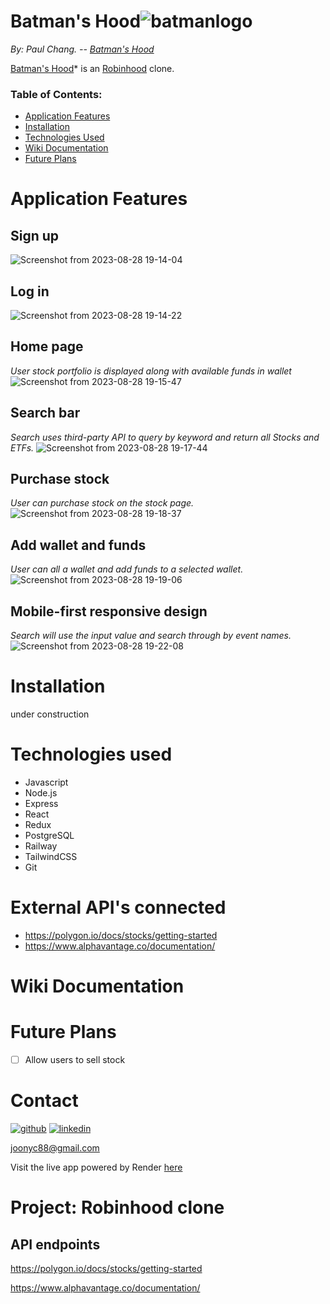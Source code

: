 # Batman's Hood![batmanlogo](https://github.com/88joonyc/polygon-ticker-app/assets/79543569/effd806b-4417-4cd4-a0f6-322ecfa98d68)

*By: Paul Chang. --  [Batman's Hood](https://ticker-app-production.up.railway.app/ "Named link title")*

[Batman's Hood](https://ticker-app-production.up.railway.app/ "Named link title")* is an [Robinhood](https://robinhood.com/ "Named link title") clone. 

### Table of Contents:
 - [Application Features](#application-features)
 - [Installation](#installation)
 - [Technologies Used](#technologies-used)
 - [Wiki Documentation](#wiki-documentation)
 - [Future Plans](#future-plans)
<!--  - [Conclusion](#conclusion) -->
 <!--  - Frontend Overview
 - Backend Overview -->


# Application Features 

## Sign up 
![Screenshot from 2023-08-28 19-14-04](https://github.com/88joonyc/polygon-ticker-app/assets/79543569/0fd6b7f3-342f-4205-a0aa-0065663c23f9)

## Log in
![Screenshot from 2023-08-28 19-14-22](https://github.com/88joonyc/polygon-ticker-app/assets/79543569/28d25fc5-2de0-49f0-ac93-5abfe17251cc)

## Home page
*User stock portfolio is displayed along with available funds in wallet*
![Screenshot from 2023-08-28 19-15-47](https://github.com/88joonyc/polygon-ticker-app/assets/79543569/7c7732f4-73e8-4650-a000-a2938c921a72)

## Search bar
*Search uses third-party API to query by keyword and return all Stocks and ETFs.*
![Screenshot from 2023-08-28 19-17-44](https://github.com/88joonyc/polygon-ticker-app/assets/79543569/2356b1a1-2ac5-4f98-9bba-f04f48cc78b3)

## Purchase stock
*User can purchase stock on the stock page.*
![Screenshot from 2023-08-28 19-18-37](https://github.com/88joonyc/polygon-ticker-app/assets/79543569/bab1e4b3-b0e5-4555-8966-67587967c306)

## Add wallet and funds
*User can all a wallet and add funds to a selected wallet.*
![Screenshot from 2023-08-28 19-19-06](https://github.com/88joonyc/polygon-ticker-app/assets/79543569/28b97c7d-eebb-48c1-9f1c-228bddae3039)

## Mobile-first responsive design
*Search will use the input value and search through by event names.*
![Screenshot from 2023-08-28 19-22-08](https://github.com/88joonyc/polygon-ticker-app/assets/79543569/ef645df1-7934-47c8-a525-b0adc2502967)


# Installation

under construction



# Technologies used
- Javascript
- Node.js
- Express
- React
- Redux
- PostgreSQL
- Railway
- TailwindCSS
- Git

# External API's connected
- https://polygon.io/docs/stocks/getting-started
- https://www.alphavantage.co/documentation/


# Wiki Documentation
<!--  - ### [Home](https://github.com/88joonyc/Adventure_time/wiki "Named link title") -->
<!--  - ### [Feature List](https://github.com/88joonyc/Adventure_time/wiki/MVP-Feature-List "Named link title") -->
<!--  - ### [API Docs](https://github.com/88joonyc/Adventure_time/wiki/API-Documentation "Named link title") -->
<!--  - ### [Database Schema](https://github.com/88joonyc/Adventure_time/wiki/Database-Schema "Named link title") -->
<!--  - ### [User stories](https://github.com/88joonyc/Adventure_time/wiki/User-Stories "Named link title") -->
<!-- # Frontend Overview 

# Backend Overview -->

# Future Plans
 - [ ] Allow users to sell stock

<!-- # Conclusion -->


# Contact
[![github](https://img.shields.io/badge/GitHub-100000?style=for-the-badge&logo=github&logoColor=white)][1]
[![linkedin](https://img.shields.io/badge/LinkedIn-0077B5?style=for-the-badge&logo=linkedin&logoColor=white)][3]

[joonyc88@gmail.com](mailto:joonyc88@gmail.com)

[1]: https://github.com/88joonyc
[3]: https://www.linkedin.com/in/pchang1216/


Visit the live app powered by Render [here](https://ticker-app-production.up.railway.app/ "Named link title")







# Project: Robinhood clone 

## API endpoints

https://polygon.io/docs/stocks/getting-started

https://www.alphavantage.co/documentation/
